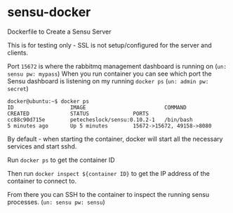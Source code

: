 sensu-docker
============

Dockerfile to Create a Sensu Server

This is for testing only - SSL is not setup/configured for the server and clients.

Port `15672` is where the rabbitmq management dashboard is running on (`un: sensu pw: mypass`)
When you run container you can see which port the Sensu dashboard is listening on my running `docker ps` (`un: admin pw: secret`)

```
docker@ubuntu:~$ docker ps
ID                  IMAGE                         COMMAND             CREATED             STATUS              PORTS
cc88c90d715e        petecheslock/sensu:0.10.2-1   /bin/bash           5 minutes ago       Up 5 minutes        15672->15672, 49158->8080
```

By default - when starting the container, docker will start all the necessary services and start sshd.

Run `docker ps` to get the container ID

Then run `docker inspect ${container ID}` to get the IP address of the container to connect to.

From there you can SSH to the container to inspect the running sensu processes. (`un: sensu pw: sensu`)
